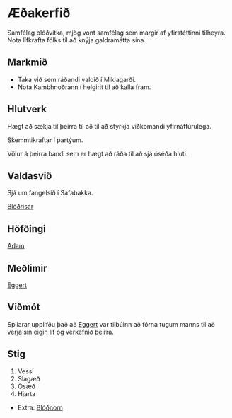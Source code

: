 # Æðakerfið
Samfélag blóðvitka, mjög vont samfélag sem margir af yfirstéttinni tilheyra.
Nota lífkrafta fólks til að knýja galdramátta sína.

## Markmið
- Taka við sem ráðandi valdið í Miklagarði.
- Nota Kambhnoðrann í helgirit til að kalla fram.

## Hlutverk
Hægt að sækja til þeirra til að til að styrkja viðkomandi yfirnáttúrulega.

Skemmtikraftar í partýum.

Völur á þeirra bandi sem er hægt að ráða til að sjá óséða hluti.

## Valdasvið
Sjá um fangelsið í Safabakka.

[Blóðrisar](https://www.dndbeyond.com/monsters/bloodfray-giant)

## Höfðingi
[Adam](/npcs/adam.md)

## Meðlimir
[Eggert](/npcs/eggert.md)

## Viðmót
Spilarar upplifðu það að [Eggert](/npcs/eggert.md) var tilbúinn að fórna tugum
manns til að verja sín eigin líf og verkefnið þeirra.

## Stig
1. Vessi
2. Slagæð
3. Ósæð
4. Hjarta
- Extra: [Blóðnorn](https://www.dndbeyond.com/monsters/blood-witch)
